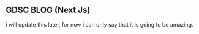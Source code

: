 ## GDSC BLOG (Next Js)

i will update this later, for now i can only say that it is going to be amazing.